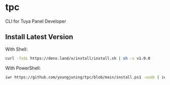 # tpc

CLI for Tuya Panel Developer

## Install Latest Version

With Shell:

```sh
curl -fsSL https://deno.land/x/install/install.sh | sh -s v1.0.0
```

With PowerShell:

```sh
iwr https://github.com/youngjuning/tpc/blob/main/install.ps1 -useb | iex
```
